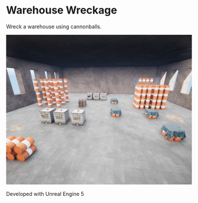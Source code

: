 # Warehouse Wreckage

Wreck a warehouse using cannonballs.

![](Image.png)

Developed with Unreal Engine 5
